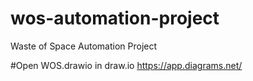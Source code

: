 # wos-automation-project
Waste of Space Automation Project

#Open WOS.drawio in draw.io
https://app.diagrams.net/
